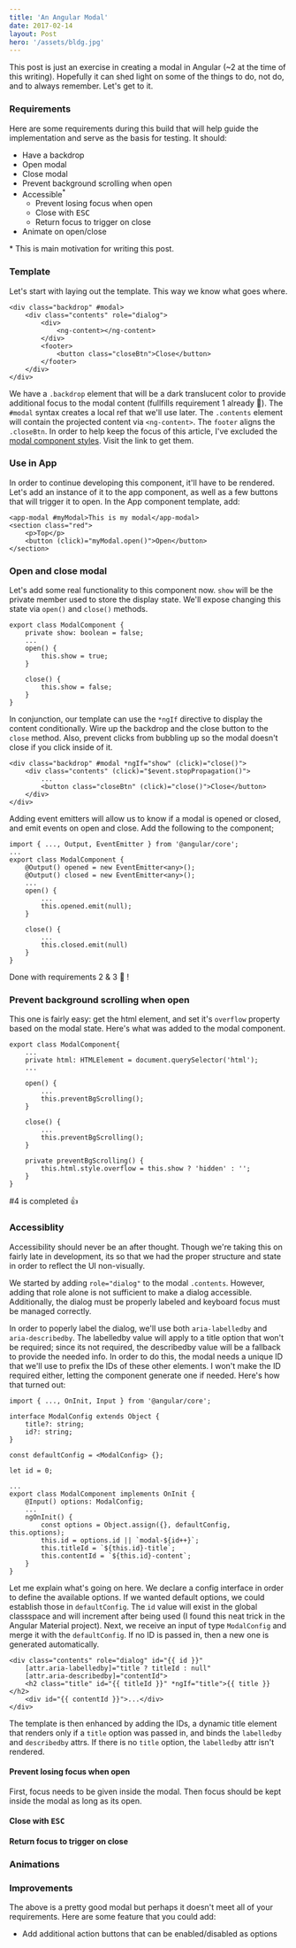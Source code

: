 ```yaml
---
title: 'An Angular Modal'
date: 2017-02-14
layout: Post
hero: '/assets/bldg.jpg'
---
```


This post is just an exercise in creating a modal in Angular (~2 at the time of this writing). Hopefully it can shed light on some of the things to do, not do, and to always remember. Let's get to it.

### Requirements

Here are some requirements during this build that will help guide the implementation and serve as the basis for testing. It should:

- Have a backdrop
- Open modal
- Close modal
- Prevent background scrolling when open
- Accessible<sup>*</sup>
    - Prevent losing focus when open
    - Close with <kbd>ESC</kbd>
    - Return focus to trigger on close
- Animate on open/close

<p class="note">
    * This is main motivation for writing this post.
</p>

### Template

Let's start with laying out the template. This way we know what goes where.

    <div class="backdrop" #modal>
        <div class="contents" role="dialog">
            <div>
                <ng-content></ng-content>
            </div>
            <footer>
                <button class="closeBtn">Close</button>
            </footer>
        </div>
    </div>

We have a `.backdrop` element that will be a dark translucent color to provide additional focus to the modal content (fullfills requirement 1 already 🎉). The `#modal` syntax creates a local ref that we'll use later. The `.contents` element will contain the projected content via  `<ng-content>`. The `footer` aligns the `.closeBtn`. In order to help keep the focus of this article, I've excluded the [modal component styles](https://github.com/filoxo/an-angular-modal/blob/master/src/app/app.component.css). Visit the link to get them.

### Use in App

In order to continue developing this component, it'll have to be rendered. Let's add an instance of it to the app component, as well as a few buttons that will trigger it to open. In the App component template, add:

    <app-modal #myModal>This is my modal</app-modal>
    <section class="red">
        <p>Top</p>
        <button (click)="myModal.open()">Open</button>
    </section>

### Open and close modal

Let's add some real functionality to this component now. `show` will be the private member used to store the display state. We'll expose changing this state via `open()` and `close()` methods.

    export class ModalComponent {
        private show: boolean = false;
        ...
        open() {
            this.show = true;
        }

        close() {
            this.show = false;
        }
    }

In conjunction, our template can use the `*ngIf` directive to display the content conditionally. Wire up the backdrop and the close button to the `close` method. Also, prevent clicks from bubbling up so the modal doesn't close if you click inside of it.

    <div class="backdrop" #modal *ngIf="show" (click)="close()">
        <div class="contents" (click)="$event.stopPropagation()">
            ...
            <button class="closeBtn" (click)="close()">Close</button>
        </div>
    </div>

Adding event emitters will allow us to know if a modal is opened or closed, and emit events on open and close. Add the following to the component;

    import { ..., Output, EventEmitter } from '@angular/core';
    ...
    export class ModalComponent {
        @Output() opened = new EventEmitter<any>();
        @Output() closed = new EventEmitter<any>();
        ...
        open() {
            ...
            this.opened.emit(null);
        }

        close() {
            ...
            this.closed.emit(null)
        }
    }

Done with requirements 2 & 3 👋 !

### Prevent background scrolling when open

This one is fairly easy: get the html element, and set it's `overflow` property based on the modal state. Here's what was added to the modal component.

    export class ModalComponent{
        ...
        private html: HTMLElement = document.querySelector('html');
        ...

        open() {
            ...
            this.preventBgScrolling();
        }

        close() {
            ...
            this.preventBgScrolling();
        }

        private preventBgScrolling() {
            this.html.style.overflow = this.show ? 'hidden' : '';
        }
    }

\#4 is completed 👍

### Accessiblity

Accessibility should never be an after thought. Though we're taking this on fairly late in development, its so that we had the proper structure and state in order to reflect the UI non-visually.

We started by adding `role="dialog"` to the modal `.contents`. However, adding that role alone is not sufficient to make a dialog accessible. Additionally, the dialog must be properly labeled and keyboard focus must be managed correctly.

In order to poperly label the dialog, we'll use both `aria-labelledby` and `aria-describedby`. The labelledby value will apply to a title option that won't be required; since its not required, the describedby value will be a fallback to provide the needed info.
In order to do this, the modal needs a unique ID that we'll use to prefix the IDs of these other elements. I won't make the ID required either, letting the component generate one if needed. Here's how that turned out:

    import { ..., OnInit, Input } from '@angular/core';

    interface ModalConfig extends Object {
        title?: string;
        id?: string;
    }

    const defaultConfig = <ModalConfig> {};

    let id = 0;

    ...
    export class ModalComponent implements OnInit {
        @Input() options: ModalConfig;
        ...
        ngOnInit() {
            const options = Object.assign({}, defaultConfig, this.options);
            this.id = options.id || `modal-${id++}`;
            this.titleId = `${this.id}-title`;
            this.contentId = `${this.id}-content`;
        }
    }

Let me explain what's going on here. We declare a config interface in order to define the available options. If we wanted default options, we could establish those in `defaultConfig`. The `id` value will exist in the global classspace and will increment after being used (I found this neat trick in the Angular Material project). Next, we receive an input of type `ModalConfig` and merge it with the `defaultConfig`. If no ID is passed in, then a new one is generated automatically.

    <div class="contents" role="dialog" id="{{ id }}"
        [attr.aria-labelledby]="title ? titleId : null"
        [attr.aria-describedby]="contentId">
        <h2 class="title" id="{{ titleId }}" *ngIf="title">{{ title }}</h2>
        <div id="{{ contentId }}">...</div>
    </div>

The template is then enhanced by adding the IDs, a dynamic title element that renders only if a `title` option was passed in, and binds the `labelledby` and `describedby` attrs. If there is no `title` option, the `labelledby` attr isn't rendered.

#### Prevent losing focus when open

First, focus needs to be given inside the modal. Then focus should be kept inside the modal as long as its open.

#### Close with <kbd>ESC</kbd>



#### Return focus to trigger on close

### Animations

### Improvements

The above is a pretty good modal but perhaps it doesn't meet all of your requirements. Here are some feature that you could add:

- Add additional action buttons that can be enabled/disabled as options